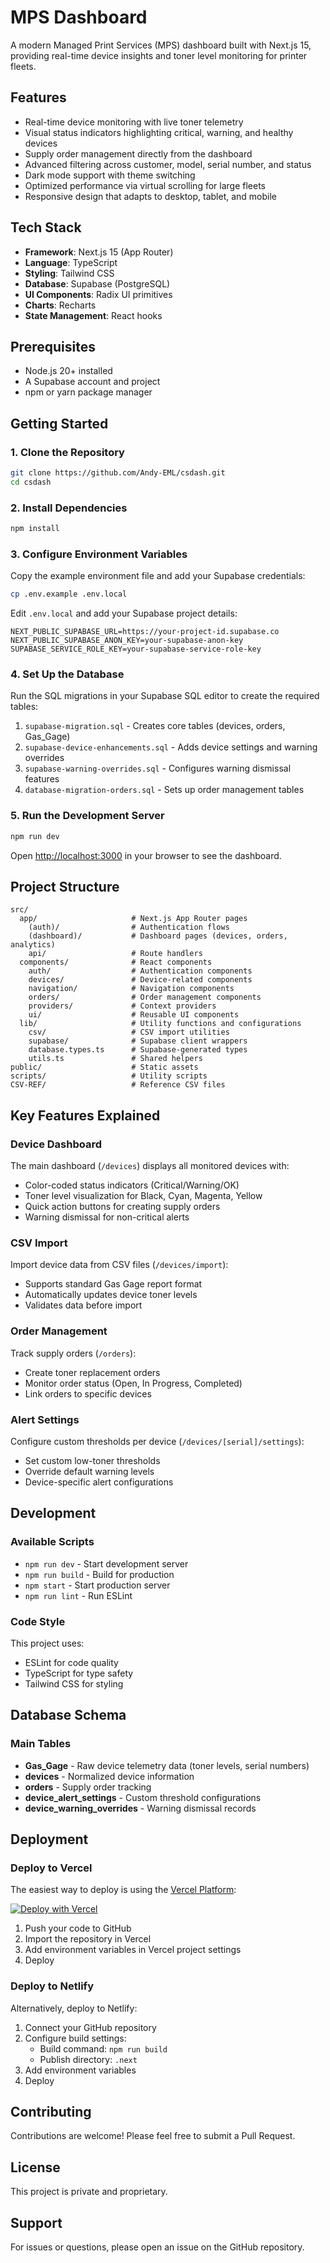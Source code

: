 # MPS Dashboard

A modern Managed Print Services (MPS) dashboard built with Next.js 15, providing real-time device insights and toner level monitoring for printer fleets.

## Features

- Real-time device monitoring with live toner telemetry
- Visual status indicators highlighting critical, warning, and healthy devices
- Supply order management directly from the dashboard
- Advanced filtering across customer, model, serial number, and status
- Dark mode support with theme switching
- Optimized performance via virtual scrolling for large fleets
- Responsive design that adapts to desktop, tablet, and mobile

## Tech Stack

- **Framework**: Next.js 15 (App Router)
- **Language**: TypeScript
- **Styling**: Tailwind CSS
- **Database**: Supabase (PostgreSQL)
- **UI Components**: Radix UI primitives
- **Charts**: Recharts
- **State Management**: React hooks

## Prerequisites

- Node.js 20+ installed
- A Supabase account and project
- npm or yarn package manager

## Getting Started

### 1. Clone the Repository

```bash
git clone https://github.com/Andy-EML/csdash.git
cd csdash
```

### 2. Install Dependencies

```bash
npm install
```

### 3. Configure Environment Variables

Copy the example environment file and add your Supabase credentials:

```bash
cp .env.example .env.local
```

Edit `.env.local` and add your Supabase project details:

```env
NEXT_PUBLIC_SUPABASE_URL=https://your-project-id.supabase.co
NEXT_PUBLIC_SUPABASE_ANON_KEY=your-supabase-anon-key
SUPABASE_SERVICE_ROLE_KEY=your-supabase-service-role-key
```

### 4. Set Up the Database

Run the SQL migrations in your Supabase SQL editor to create the required tables:

1. `supabase-migration.sql` - Creates core tables (devices, orders, Gas_Gage)
2. `supabase-device-enhancements.sql` - Adds device settings and warning overrides
3. `supabase-warning-overrides.sql` - Configures warning dismissal features
4. `database-migration-orders.sql` - Sets up order management tables

### 5. Run the Development Server

```bash
npm run dev
```

Open [http://localhost:3000](http://localhost:3000) in your browser to see the dashboard.

## Project Structure

```
src/
  app/                     # Next.js App Router pages
    (auth)/                # Authentication flows
    (dashboard)/           # Dashboard pages (devices, orders, analytics)
    api/                   # Route handlers
  components/              # React components
    auth/                  # Authentication components
    devices/               # Device-related components
    navigation/            # Navigation components
    orders/                # Order management components
    providers/             # Context providers
    ui/                    # Reusable UI components
  lib/                     # Utility functions and configurations
    csv/                   # CSV import utilities
    supabase/              # Supabase client wrappers
    database.types.ts      # Supabase-generated types
    utils.ts               # Shared helpers
public/                    # Static assets
scripts/                   # Utility scripts
CSV-REF/                   # Reference CSV files
```

## Key Features Explained

### Device Dashboard

The main dashboard (`/devices`) displays all monitored devices with:

- Color-coded status indicators (Critical/Warning/OK)
- Toner level visualization for Black, Cyan, Magenta, Yellow
- Quick action buttons for creating supply orders
- Warning dismissal for non-critical alerts

### CSV Import

Import device data from CSV files (`/devices/import`):

- Supports standard Gas Gage report format
- Automatically updates device toner levels
- Validates data before import

### Order Management

Track supply orders (`/orders`):

- Create toner replacement orders
- Monitor order status (Open, In Progress, Completed)
- Link orders to specific devices

### Alert Settings

Configure custom thresholds per device (`/devices/[serial]/settings`):

- Set custom low-toner thresholds
- Override default warning levels
- Device-specific alert configurations

## Development

### Available Scripts

- `npm run dev` - Start development server
- `npm run build` - Build for production
- `npm start` - Start production server
- `npm run lint` - Run ESLint

### Code Style

This project uses:

- ESLint for code quality
- TypeScript for type safety
- Tailwind CSS for styling

## Database Schema

### Main Tables

- **Gas_Gage** - Raw device telemetry data (toner levels, serial numbers)
- **devices** - Normalized device information
- **orders** - Supply order tracking
- **device_alert_settings** - Custom threshold configurations
- **device_warning_overrides** - Warning dismissal records

## Deployment

### Deploy to Vercel

The easiest way to deploy is using the [Vercel Platform](https://vercel.com):

[![Deploy with Vercel](https://vercel.com/button)](https://vercel.com/new/clone?repository-url=https://github.com/Andy-EML/csdash)

1. Push your code to GitHub
2. Import the repository in Vercel
3. Add environment variables in Vercel project settings
4. Deploy

### Deploy to Netlify

Alternatively, deploy to Netlify:

1. Connect your GitHub repository
2. Configure build settings:
   - Build command: `npm run build`
   - Publish directory: `.next`
3. Add environment variables
4. Deploy

## Contributing

Contributions are welcome! Please feel free to submit a Pull Request.

## License

This project is private and proprietary.

## Support

For issues or questions, please open an issue on the GitHub repository.
